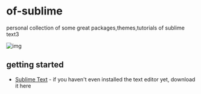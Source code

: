 # of-sublime

personal collection of some great packages,themes,tutorials of sublime text3

![img](https://github.com/elegantspirit/of-sublime/blob/master/assets/sublime.jpg)

## getting started

- [Sublime Text](http://www.sublimetext.com/) - if you haven't even installed the text editor yet, download it here
